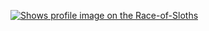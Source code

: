 
[<picture>
    <source media="(prefers-color-scheme: dark)" srcset="https://badge.race-of-sloths.com/0xcrans?theme=dark&wallet=winrar.near">
    <source media="(prefers-color-scheme: light)" srcset="https://badge.race-of-sloths.com/0xcrans?theme=light&wallet=winrar.near">
    <img alt="Shows profile image on the Race-of-Sloths" src="https://badge.race-of-sloths.com/0xcrans?wallet=winrar.near">
</picture>](https://race-of-sloths.com/profile/0xcrans)

